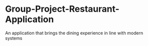 # Group-Project-Restaurant-Application
An application that brings the dining experience in line with modern systems 
